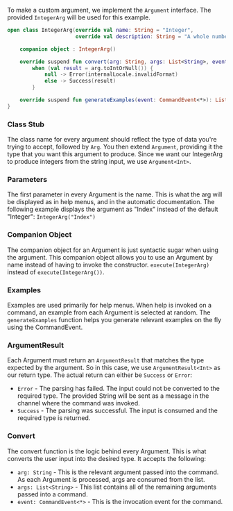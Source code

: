 To make a custom argument, we implement the `Argument` interface. The provided `IntegerArg` will be used for this example.

```kotlin
open class IntegerArg(override val name: String = "Integer",
                      override val description: String = "A whole number") : Argument<Int> {

    companion object : IntegerArg()

    override suspend fun convert(arg: String, args: List<String>, event: CommandEvent<*>): ArgumentResult<Int> =
        when (val result = arg.toIntOrNull()) {
            null -> Error(internalLocale.invalidFormat)
            else -> Success(result)
        }

    override suspend fun generateExamples(event: CommandEvent<*>): List<String> = (0..10).map { it.toString() }
}
```

### Class Stub
The class name for every argument should reflect the type of data you're trying to accept, followed by `Arg`. You then extend `Argument`, providing it the type that you want this argument to produce. Since we want our IntegerArg to produce integers from the string input, we use `Argument<Int>`.

### Parameters
The first parameter in every Argument is the name. This is what the arg will be displayed as in help menus, and in the automatic documentation. The following example displays the argument as "Index" instead of the default "Integer": `IntegerArg("Index")`

### Companion Object
The companion object for an Argument is just syntactic sugar when using the argument. This companion object allows you to use an Argument by name instead of having to invoke the constructor. `execute(IntegerArg)` instead of `execute(IntegerArg())`.

### Examples
Examples are used primarily for help menus. When help is invoked on a command, an example from each Argument is selected at random. The `generateExamples` function helps you generate relevant examples on the fly using the CommandEvent.

### ArgumentResult
Each Argument must return an `ArgumentResult` that matches the type expected by the argument. So in this case, we use `ArgumentResult<Int>` as our return type. The actual return can either be `Success` or `Error`:

- `Error` - The parsing has failed. The input could not be converted to the required type. The provided String will be sent as a message in the channel where the command was invoked.
- `Success` - The parsing was successful. The input is consumed and the required type is returned.

### Convert
The convert function is the logic behind every Argument. This is what converts the user input into the desired type. It accepts the following:

- `arg: String` - This is the relevant argument passed into the command. As each Argument is processed, args are consumed from the list.
- `args: List<String>` - This list contains all of the remaining arguments passed into a command.
- `event: CommandEvent<*>` - This is the invocation event for the command.
